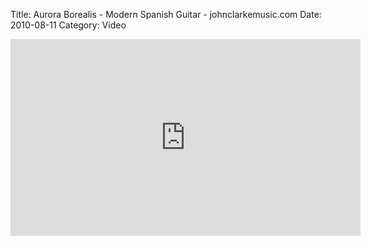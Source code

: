 Title: Aurora Borealis - Modern Spanish Guitar - johnclarkemusic.com
Date: 2010-08-11
Category: Video

<iframe width="560" height="315" src="https://www.youtube.com/embed/_kw8_ac1ptI" title="YouTube video player" frameborder="0" allow="accelerometer; autoplay; clipboard-write; encrypted-media; gyroscope; picture-in-picture" allowfullscreen></iframe>

